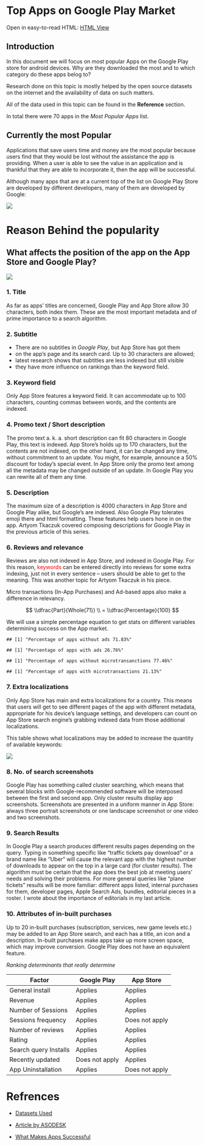 # Top Apps on Google Play Market

Open in easy-to-read HTML: [HTML View](https://google-playstore-a0be9d.netlify.app/html_view.html)

## Introduction

In this document we will focus on most popular Apps on the Google Play
store for android devices. Why are they downloaded the most and to which
category do these apps belog to?

Research done on this topic is mostly helped by the open source datasets
on the internet and the availability of data on such matters.

All of the data used in this topic can be found in the **Reference**
section.

In total there were 70 apps in the *Most Popular Apps* list.

## Currently the most Popular

Applications that save users time and money are the most popular because
users find that they would be lost without the assistance the app is
providing. When a user is able to see the value in an application and is
thankful that they are able to incorporate it, then the app will be
successful.

Although many apps that are at a current top of the list on Google Play
Store are developed by different developers, many of them are developed
by Google:

![](HW4_files/figure-markdown_github/apps-1.png)

# Reason Behind the popularity

## What affects the position of the app on the App Store and Google Play?

![](HW4_files/figure-markdown_github/appsByCategory-1.png)

### 1. Title

As far as apps’ titles are concerned, Google Play and App Store allow 30
characters, both index them. These are the most important metadata and
of prime importance to a search algorithm.

### 2. Subtitle

-   There are no subtitles in *Google Play*, but App Store has got them
-   on the app’s page and its search card. Up to 30 characters are
    allowed;
-   latest research shows that subtitles are less indexed but still
    visible
-   they have more influence on rankings than the keyword field.

### 3. Keyword field

Only App Store features a keyword field. It can accommodate up to 100
characters, counting commas between words, and the contents are indexed.

### 4. Promo text / Short description

The promo text a. k. a. short description can fit 80 characters in
Google Play, this text is indexed. App Store’s holds up to 170
characters, but the contents are not indexed, on the other hand, it can
be changed any time, without commitment to an update. You might, for
example, announce a 50% discount for today’s special event. In App Store
only the promo text among all the metadata may be changed outside of an
update. In Google Play you can rewrite all of them any time.

### 5. Description

The maximum size of a description is 4000 characters in App Store and
Google Play alike, but Google’s are indexed. Also Google Play tolerates
emoji there and html formatting. These features help users hone in on
the app. Artyom Tkaczuk covered composing descriptions for Google Play
in the previous article of this series.

### 6. Reviews and relevance

Reviews are also not indexed in App Store, and indexed in Google Play.
For this reason, <span style="color:red">keywords</span> can be entered
directly into reviews for some extra indexing, just not in every
sentence – users should be able to get to the meaning. This was another
topic for Artyom Tkaczuk in his piece.

Micro transactions (In-App Purchases) and Ad-based apps also make a
difference in relevancy.

$$ \\dfrac{Part}{Whole(71)} \\ = \\dfrac{Percentage}{100} $$

We will use a simple percentage equation to get stats on different
variables determining success on the App market.

    ## [1] "Percentage of apps without ads 71.83%"

    ## [1] "Percentage of apps with ads 26.76%"

    ## [1] "Percentage of apps without microtransanctions 77.46%"

    ## [1] "Percentage of apps with microtransactions 21.13%"

### 7. Extra localizations

Only App Store has main and extra localizations for a country. This
means that users will get to see different pages of the app with
different metadata, appropriate for his device’s language settings, and
developers can count on App Store search engine’s grabbing indexed data
from those additional localizations.

This table shows what localizations may be added to increase the
quantity of available keywords:

![](https://lh5.googleusercontent.com/fJL59FlsuV8wlnj_Rr6y34WJAjCfQmEqSBOa2tYhIHqEcXR53XU5WBaONq4Nb1exdwT7OersEwiP6gLyHd8MI7t-hruHrjRsKciz5cpvS68S1E6kCWVYRF1OEM94vPgZah5HUcg)

### 8. No. of search screenshots

Google Play has something called cluster searching, which means that
several blocks with Google-recommended software will be interposed
between the first and second app. Only cluster results display app
screenshots. Screenshots are presented in a uniform manner in App Store:
always three portrait screenshots or one landscape screenshot or one
video and two screenshots.

### 9. Search Results

In Google Play a search produces different results pages depending on
the query. Typing in something specific like “traffic tickets pay
download” or a brand name like “Uber” will cause the relevant app with
the highest number of downloads to appear on the top in a large card
(for cluster results). The algorithm must be certain that the app does
the best job at meeting users’ needs and solving their problems. For
more general queries like “plane tickets” results will be more familiar:
different apps listed, internal purchases for them, developer pages,
Apple Search Ads, bundles, editorial pieces in a roster. I wrote about
the importance of editorials in my last article.

### 10. Attributes of in-built purchases

Up to 20 in-built purchases (subscription, services, new game levels
etc.) may be added to an App Store search, and each has a title, an icon
and a description. In-built purchases make apps take up more screen
space, which may improve conversion. Google Play does not have an
equivalent feature.

*Ranking determinants that really determine*

| Factor                | Google Play    | App Store      |
|-----------------------|----------------|----------------|
| General install       | Applies        | Applies        |
| Revenue               | Applies        | Applies        |
| Number of Sessions    | Applies        | Applies        |
| Sessions frequency    | Applies        | Does not apply |
| Number of reviews     | Applies        | Applies        |
| Rating                | Applies        | Applies        |
| Search query Installs | Applies        | Applies        |
| Recently updated      | Does not apply | Applies        |
| App Uninstallation    | Applies        | Does not apply |

# Refrences

-   [Datasets
    Used](https://www.kaggle.com/datasets/alexandrparkhomenko/top-apps-in-google-play?resource=download)

-   [Article by
    ASODESK](https://asodesk.com/blog/what-determines-an-apps-position-in-app-store-and-google-play/)

-   [What Makes Apps
    Successful](https://theappsolutions.com/blog/marketing/make-apps-popular/)
